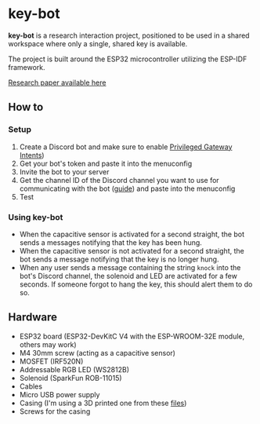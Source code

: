 # key-bot

**key-bot** is a research interaction project, positioned to be used in a shared workspace where only a single, shared key is available. 

The project is built around the ESP32 microcontroller utilizing the ESP-IDF framework.

[Research paper available here](https://danielgalis.com/posts/key-bot/)

## How to

### Setup
1. Create a Discord bot and make sure to enable [Privileged Gateway Intents](https://github.com/abobija/esp-discord/issues/6#issuecomment-1559844490))
2. Get your bot's token and paste it into the menuconfig
3. Invite the bot to your server
4. Get the channel ID of the Discord channel you want to use for communicating with the bot ([guide](https://support.discord.com/hc/en-us/articles/206346498-Where-can-I-find-my-User-Server-Message-ID-)) and paste into the menuconfig
5. Test

### Using key-bot
- When the capacitive sensor is activated for a second straight, the bot sends a messages notifying that the key has been hung.
- When the capacitive sensor is not activated for a second straight, the bot sends a message notifying that the key is no longer hung.
- When any user sends a message containing the string `knock` into the bot's Discord channel, the solenoid and LED are activated for a few seconds. If someone forgot to hang the key, this should alert them to do so.

## Hardware

- ESP32 board (ESP32-DevKitC V4 with the ESP-WROOM-32E module, others may work)
- M4 30mm screw (acting as a capacitive sensor)
- MOSFET (IRF520N)
- Addressable RGB LED (WS2812B)
- Solenoid (SparkFun ROB-11015)
- Cables
- Micro USB power supply
- Casing (I'm using a 3D printed one from these [files](/casing))
- Screws for the casing
